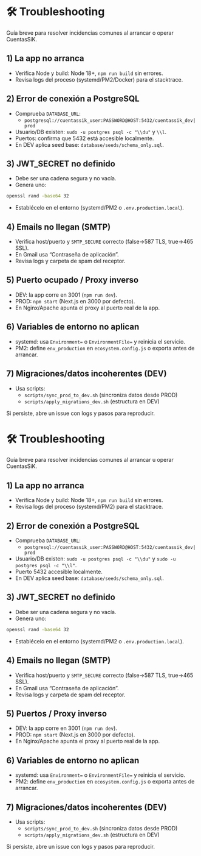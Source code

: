 # 🛠️ Troubleshooting

Guía breve para resolver incidencias comunes al arrancar o operar CuentasSiK.

## 1) La app no arranca

- Verifica Node y build: Node 18+, `npm run build` sin errores.
- Revisa logs del proceso (systemd/PM2/Docker) para el stacktrace.

## 2) Error de conexión a PostgreSQL

- Comprueba `DATABASE_URL`:
  - `postgresql://cuentassik_user:PASSWORD@HOST:5432/cuentassik_dev|prod`
- Usuario/DB existen: `sudo -u postgres psql -c "\\du"` y `\\l`.
- Puertos: confirma que 5432 está accesible localmente.
- En DEV aplica seed base: `database/seeds/schema_only.sql`.

## 3) JWT_SECRET no definido

- Debe ser una cadena segura y no vacía.
- Genera uno:

```bash
openssl rand -base64 32
```

- Establécelo en el entorno (systemd/PM2 o `.env.production.local`).

## 4) Emails no llegan (SMTP)

- Verifica host/puerto y `SMTP_SECURE` correcto (false→587 TLS, true→465 SSL).
- En Gmail usa “Contraseña de aplicación”.
- Revisa logs y carpeta de spam del receptor.

## 5) Puerto ocupado / Proxy inverso

- DEV: la app corre en 3001 (`npm run dev`).
- PROD: `npm start` (Next.js en 3000 por defecto).
- En Nginx/Apache apunta el proxy al puerto real de la app.

## 6) Variables de entorno no aplican

- systemd: usa `Environment=` o `EnvironmentFile=` y reinicia el servicio.
- PM2: define `env_production` en `ecosystem.config.js` o exporta antes de arrancar.

## 7) Migraciones/datos incoherentes (DEV)

- Usa scripts:
  - `scripts/sync_prod_to_dev.sh` (sincroniza datos desde PROD)
  - `scripts/apply_migrations_dev.sh` (estructura en DEV)

Si persiste, abre un issue con logs y pasos para reproducir.

# 🛠️ Troubleshooting

Guía breve para resolver incidencias comunes al arrancar u operar CuentasSiK.

## 1) La app no arranca

- Verifica Node y build: Node 18+, `npm run build` sin errores.
- Revisa logs del proceso (systemd/PM2) para el stacktrace.

## 2) Error de conexión a PostgreSQL

- Comprueba `DATABASE_URL`:
  - `postgresql://cuentassik_user:PASSWORD@HOST:5432/cuentassik_dev|prod`
- Usuario/DB existen: `sudo -u postgres psql -c "\\du"` y `sudo -u postgres psql -c "\\l"`.
- Puerto 5432 accesible localmente.
- En DEV aplica seed base: `database/seeds/schema_only.sql`.

## 3) JWT_SECRET no definido

- Debe ser una cadena segura y no vacía.
- Genera uno:

```bash
openssl rand -base64 32
```

- Establécelo en el entorno (systemd/PM2 o `.env.production.local`).

## 4) Emails no llegan (SMTP)

- Verifica host/puerto y `SMTP_SECURE` correcto (false→587 TLS, true→465 SSL).
- En Gmail usa “Contraseña de aplicación”.
- Revisa logs y carpeta de spam del receptor.

## 5) Puertos / Proxy inverso

- DEV: la app corre en 3001 (`npm run dev`).
- PROD: `npm start` (Next.js en 3000 por defecto).
- En Nginx/Apache apunta el proxy al puerto real de la app.

## 6) Variables de entorno no aplican

- systemd: usa `Environment=` o `EnvironmentFile=` y reinicia el servicio.
- PM2: define `env_production` en `ecosystem.config.js` o exporta antes de arrancar.

## 7) Migraciones/datos incoherentes (DEV)

- Usa scripts:
  - `scripts/sync_prod_to_dev.sh` (sincroniza datos desde PROD)
  - `scripts/apply_migrations_dev.sh` (estructura en DEV)

Si persiste, abre un issue con logs y pasos para reproducir.
